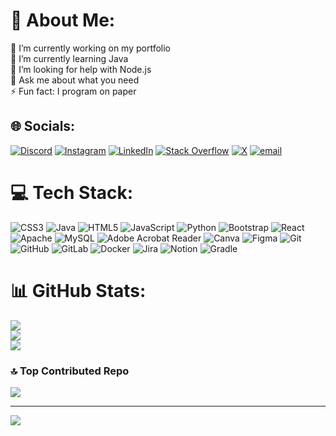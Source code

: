# 💫 About Me:
🔭 I’m currently working on my portfolio<br>🌱 I’m currently learning Java<br>🤔 I’m looking for help with Node.js<br>💬 Ask me about what you need<br>⚡ Fun fact: I program on paper


## 🌐 Socials:
[![Discord](https://img.shields.io/badge/Discord-%237289DA.svg?logo=discord&logoColor=white)](https://discord.gg/gianfranco1212) [![Instagram](https://img.shields.io/badge/Instagram-%23E4405F.svg?logo=Instagram&logoColor=white)](https://instagram.com/gianfranco.c05) [![LinkedIn](https://img.shields.io/badge/LinkedIn-%230077B5.svg?logo=linkedin&logoColor=white)](https://linkedin.com/in/www.linkedin.com/in/gianfranco-canciani-6a5189255) [![Stack Overflow](https://img.shields.io/badge/-Stackoverflow-FE7A16?logo=stack-overflow&logoColor=white)](https://stackoverflow.com/users/27294075) [![X](https://img.shields.io/badge/X-black.svg?logo=X&logoColor=white)](https://x.com/gianfranco_C05) [![email](https://img.shields.io/badge/Email-D14836?logo=gmail&logoColor=white)](mailto:Gianfrancocanciani00@gmail.com) 

# 💻 Tech Stack:
![CSS3](https://img.shields.io/badge/css3-%231572B6.svg?style=for-the-badge&logo=css3&logoColor=white) ![Java](https://img.shields.io/badge/java-%23ED8B00.svg?style=for-the-badge&logo=openjdk&logoColor=white) ![HTML5](https://img.shields.io/badge/html5-%23E34F26.svg?style=for-the-badge&logo=html5&logoColor=white) ![JavaScript](https://img.shields.io/badge/javascript-%23323330.svg?style=for-the-badge&logo=javascript&logoColor=%23F7DF1E) ![Python](https://img.shields.io/badge/python-3670A0?style=for-the-badge&logo=python&logoColor=ffdd54) ![Bootstrap](https://img.shields.io/badge/bootstrap-%238511FA.svg?style=for-the-badge&logo=bootstrap&logoColor=white) ![React](https://img.shields.io/badge/react-%2320232a.svg?style=for-the-badge&logo=react&logoColor=%2361DAFB) ![Apache](https://img.shields.io/badge/apache-%23D42029.svg?style=for-the-badge&logo=apache&logoColor=white) ![MySQL](https://img.shields.io/badge/mysql-4479A1.svg?style=for-the-badge&logo=mysql&logoColor=white) ![Adobe Acrobat Reader](https://img.shields.io/badge/Adobe%20Acrobat%20Reader-EC1C24.svg?style=for-the-badge&logo=Adobe%20Acrobat%20Reader&logoColor=white) ![Canva](https://img.shields.io/badge/Canva-%2300C4CC.svg?style=for-the-badge&logo=Canva&logoColor=white) ![Figma](https://img.shields.io/badge/figma-%23F24E1E.svg?style=for-the-badge&logo=figma&logoColor=white) ![Git](https://img.shields.io/badge/git-%23F05033.svg?style=for-the-badge&logo=git&logoColor=white) ![GitHub](https://img.shields.io/badge/github-%23121011.svg?style=for-the-badge&logo=github&logoColor=white) ![GitLab](https://img.shields.io/badge/gitlab-%23181717.svg?style=for-the-badge&logo=gitlab&logoColor=white) ![Docker](https://img.shields.io/badge/docker-%230db7ed.svg?style=for-the-badge&logo=docker&logoColor=white) ![Jira](https://img.shields.io/badge/jira-%230A0FFF.svg?style=for-the-badge&logo=jira&logoColor=white) ![Notion](https://img.shields.io/badge/Notion-%23000000.svg?style=for-the-badge&logo=notion&logoColor=white) ![Gradle](https://img.shields.io/badge/Gradle-02303A.svg?style=for-the-badge&logo=Gradle&logoColor=white)
# 📊 GitHub Stats:
![](https://github-readme-stats.vercel.app/api?username=gianfranco05&theme=dark&hide_border=false&include_all_commits=true&count_private=false)<br/>
![](https://nirzak-streak-stats.vercel.app/?user=gianfranco05&theme=dark&hide_border=false)<br/>
![](https://github-readme-stats.vercel.app/api/top-langs/?username=gianfranco05&theme=dark&hide_border=false&include_all_commits=true&count_private=false&layout=compact)

### 🔝 Top Contributed Repo
![](https://github-contributor-stats.vercel.app/api?username=gianfranco05&limit=5&theme=dark&combine_all_yearly_contributions=true)

---
[![](https://visitcount.itsvg.in/api?id=gianfranco05&icon=0&color=0)](https://visitcount.itsvg.in)

<!-- Proudly created with GPRM ( https://gprm.itsvg.in ) -->
